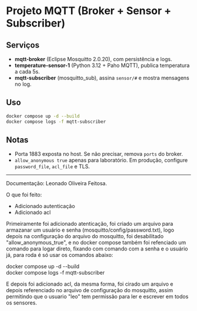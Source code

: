 # Projeto MQTT (Broker + Sensor + Subscriber)

## Serviços
- **mqtt-broker** (Eclipse Mosquitto 2.0.20), com persistência e logs.
- **temperature-sensor-1** (Python 3.12 + Paho MQTT), publica temperatura a cada 5s.
- **mqtt-subscriber** (mosquitto_sub), assina `sensor/#` e mostra mensagens no log.

## Uso
```bash
docker compose up -d --build
docker compose logs -f mqtt-subscriber
```

## Notas
- Porta 1883 exposta no host. Se não precisar, remova `ports` do broker.
- `allow_anonymous true` apenas para laboratório. Em produção, configure `password_file`, `acl_file` e TLS.

------------------------------------------------------------------------------------------------------------------------------------------------------------------------------------------------------------------------------------------

Documentação: Leonado Oliveira Feitosa.

O que foi feito:

- Adicionado autenticação
- Adicionado acl

Primeiramente foi adicionado atenticação, foi criado um arquivo para armazanar um usuário e senha (mosquitto/config/password.txt), logo depois na configuração do arquivo do mosquitto, foi desabilitado "allow_anonymous_true",
e no docker compose também foi refenciado um comando para logar direto, fixando com comando com a senha e o usuário já, para roda é só usar os comandos abaixo:

docker compose up -d --build
<br>
docker compose logs -f mqtt-subscriber


E depois foi adicionado acl, da mesma forma, foi cirado um arquivo e depois referenciado no arquivo de configuração do mosquitto, assim permitindo que o usuario "leo" tem permissão para ler e escrever em todos os sensores.
 


